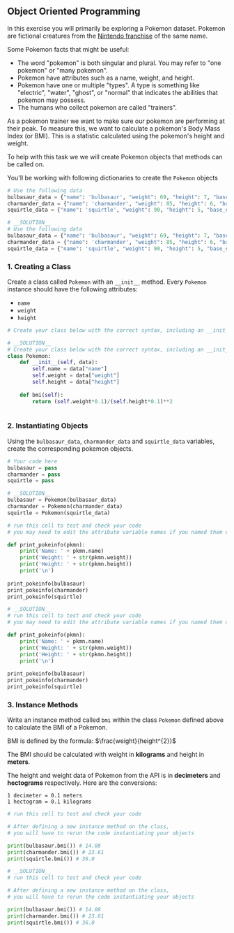 ## Object Oriented Programming

In this exercise you will primarily be exploring a Pokemon dataset. Pokemon are fictional creatures from the [Nintendo franchise](https://en.wikipedia.org/wiki/Pok%C3%A9mon) of the same name.

Some Pokemon facts that might be useful:
* The word "pokemon" is both singular and plural. You may refer to "one pokemon" or "many pokemon".
* Pokemon have attributes such as a name, weight, and height.
* Pokemon have one or multiple "types". A type is something like "electric", "water", "ghost", or "normal" that indicates the abilities that pokemon may possess.
* The humans who collect pokemon are called "trainers".

As a pokemon trainer we want to make sure our pokemon are performing at their peak. To measure this, we want to calculate a pokemon's Body Mass Index (or BMI). This is a statistic calculated using the pokemon's height and weight. 

To help with this task we we will create Pokemon objects that methods can be called on. 

You'll be working with following dictionaries to create the `Pokemon` objects


```python
# Use the following data
bulbasaur_data = {"name": 'bulbasaur', "weight": 69, "height": 7, "base_experience": 64, "types": ["grass", "poison"]}
charmander_data = {"name": 'charmander', "weight": 85, "height": 6, "base_experience": 62, "types": ["fire"]}
squirtle_data = {"name": 'squirtle', "weight": 90, "height": 5, "base_experience": 63, "types": ["water"]}
```


```python
# __SOLUTION__
# Use the following data
bulbasaur_data = {"name": 'bulbasaur', "weight": 69, "height": 7, "base_experience": 64, "types": ["grass", "poison"]}
charmander_data = {"name": 'charmander', "weight": 85, "height": 6, "base_experience": 62, "types": ["fire"]}
squirtle_data = {"name": 'squirtle', "weight": 90, "height": 5, "base_experience": 63, "types": ["water"]}
```

### 1. Creating a Class

Create a class called `Pokemon` with an `__init__` method. Every `Pokemon` instance should have the following attributes:
* `name`
* `weight`
* `height`


```python
# Create your class below with the correct syntax, including an __init__ method.
```


```python
# __SOLUTION__ 
# Create your class below with the correct syntax, including an __init__ method.
class Pokemon:
    def __init__(self, data):
        self.name = data["name"]
        self.weight = data["weight"]
        self.height = data["height"]
        
    def bmi(self):
        return (self.weight*0.1)/(self.height*0.1)**2
        
```

    
### 2. Instantiating Objects

Using the `bulbasaur_data`, `charmander_data` and `squirtle_data` variables, create the corresponding pokemon objects.


```python
# Your code here
bulbasaur = pass
charmander = pass
squirtle = pass
```


```python
# __SOLUTION__ 
bulbasaur = Pokemon(bulbasaur_data)
charmander = Pokemon(charmander_data)
squirtle = Pokemon(squirtle_data)
```


```python
# run this cell to test and check your code
# you may need to edit the attribute variable names if you named them differently!

def print_pokeinfo(pkmn):
    print('Name: ' + pkmn.name)
    print('Weight: ' + str(pkmn.weight))
    print('Height: ' + str(pkmn.height))
    print('\n')
    
print_pokeinfo(bulbasaur)
print_pokeinfo(charmander)
print_pokeinfo(squirtle)
```


```python
# __SOLUTION__ 
# run this cell to test and check your code
# you may need to edit the attribute variable names if you named them differently!

def print_pokeinfo(pkmn):
    print('Name: ' + pkmn.name)
    print('Weight: ' + str(pkmn.weight))
    print('Height: ' + str(pkmn.height))
    print('\n')
    
print_pokeinfo(bulbasaur)
print_pokeinfo(charmander)
print_pokeinfo(squirtle)
```

### 3. Instance Methods

Write an instance method called `bmi` within the class `Pokemon` defined above to calculate the BMI of a Pokemon. 

BMI is defined by the formula: $\frac{weight}{height^{2}}$ 

The BMI should be calculated with weight in **kilograms** and height in **meters**. 


The height and weight data of Pokemon from the API is in **decimeters** and **hectograms** respectively. Here are the conversions:

```
1 decimeter = 0.1 meters
1 hectogram = 0.1 kilograms
```


```python
# run this cell to test and check your code

# After defining a new instance method on the class, 
# you will have to rerun the code instantiating your objects

print(bulbasaur.bmi()) # 14.08
print(charmander.bmi()) # 23.61
print(squirtle.bmi()) # 36.0
```


```python
# __SOLUTION__ 
# run this cell to test and check your code

# After defining a new instance method on the class, 
# you will have to rerun the code instantiating your objects

print(bulbasaur.bmi()) # 14.08
print(charmander.bmi()) # 23.61
print(squirtle.bmi()) # 36.0
```
